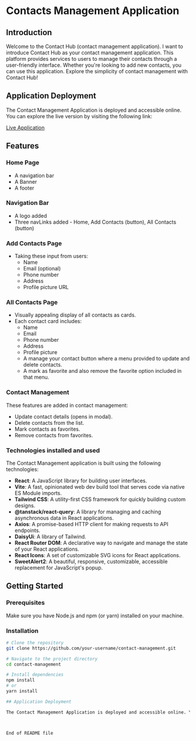 # Contacts Management Application

## Introduction

Welcome to the Contact Hub (contact management application). I want to introduce Contact Hub as your contact management application. This platform provides services to users to manage their contacts through a user-friendly interface. Whether you're looking to add new contacts, you can use this application. Explore the simplicity of contact management with Contact Hub!

## Application Deployment

The Contact Management Application is deployed and accessible online. You can explore the live version by visiting the following link:

[Live Application](https://contact-management-theta.vercel.app/)

## Features

### Home Page
- A navigation bar
- A Banner
- A footer

### Navigation Bar
- A logo added
- Three navLinks added - Home, Add Contacts (button), All Contacts (button)

### Add Contacts Page
- Taking these input from users:
  - Name
  - Email (optional)
  - Phone number
  - Address
  - Profile picture URL

### All Contacts Page
- Visually appealing display of all contacts as cards.
- Each contact card includes:
  - Name
  - Email
  - Phone number
  - Address
  - Profile picture
  - A manage your contact button where a menu provided to update and delete contacts.
  - A mark as favorite and also remove the favorite option included in that menu.

### Contact Management
These features are added in contact management:
- Update contact details (opens in modal).
- Delete contacts from the list.
- Mark contacts as favorites.
- Remove contacts from favorites.

### Technologies installed and used
The Contact Management application is built using the following technologies:

- **React**: A JavaScript library for building user interfaces.
- **Vite**: A fast, opinionated web dev build tool that serves code via native ES Module imports.
- **Tailwind CSS**: A utility-first CSS framework for quickly building custom designs.
- **@tanstack/react-query**: A library for managing and caching asynchronous data in React applications.
- **Axios**: A promise-based HTTP client for making requests to API endpoints.
- **DaisyUi**: A library of Tailwind.
- **React Router DOM**: A declarative way to navigate and manage the state of your React applications.
- **React Icons**: A set of customizable SVG icons for React applications.
- **SweetAlert2**: A beautiful, responsive, customizable, accessible replacement for JavaScript's popup.

## Getting Started

### Prerequisites
Make sure you have Node.js and npm (or yarn) installed on your machine.

### Installation
```bash
# Clone the repository
git clone https://github.com/your-username/contact-management.git

# Navigate to the project directory
cd contact-management

# Install dependencies
npm install
# or
yarn install

## Application Deployment

The Contact Management Application is deployed and accessible online. You can explore the live version by visiting the following link:



End of README file
